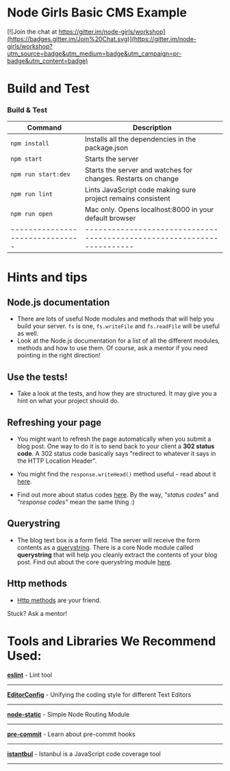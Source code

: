 # Node Girls Basic CMS Example

[![Join the chat at https://gitter.im/node-girls/workshop](https://badges.gitter.im/Join%20Chat.svg)](https://gitter.im/node-girls/workshop?utm_source=badge&utm_medium=badge&utm_campaign=pr-badge&utm_content=badge)

# Build and Test

### Build & Test

| Command                       | Description                                                           |
| ----------------------------- | --------------------------------------------------------------------- |
| `npm install`                 | Installs all the dependencies in the package.json                     |
| `npm start`                   | Starts the server                                                     |
| `npm run start:dev`           | Starts the server and watches for changes. Restarts on change         |
| `npm run lint`                | Lints JavaScript code making sure project remains consistent          |
| `npm run open`                | Mac only. Opens localhost:8000 in your default browser                |
|-------------------------------|-----------------------------------------------------------------------|




# Hints and tips

## Node.js documentation
* There are lots of useful Node modules and methods that will help you build your server.  `fs` is one, `fs.writeFile` and `fs.readFile` will be useful as well.
* Look at the Node.js documentation for a list of all the different modules, methods and how to use them.  Of course, ask a mentor if you need pointing in the right direction!

## Use the tests!
* Take a look at the tests, and how they are structured. It may give you a hint on what your project should do.


## Refreshing your page
* You might want to refresh the page automatically when you submit a blog post.  One way to do it is to send back to your client a **302 status code**.  A 302 status code basically says "redirect to whatever it says in the HTTP Location Header".

* You might find the `response.writeHead()` method useful - read about it [here](https://nodejs.org/api/http.html#http_response_writehead_statuscode_statusmessage_headers).

* Find out more about status codes [here](https://www.addedbytes.com/articles/for-beginners/http-status-codes/).  By the way, *"status codes"* and *"response codes"* mean the same thing :)

## Querystring
* The blog text box is a form field.  The server will receive the form contents as a [querystring](https://en.wikipedia.org/wiki/Query_string).  There is a core Node module called **querystring** that will help you cleanly extract the contents of your blog post.  Find out about the core querystring module [here](https://nodejs.org/api/querystring.html).

## Http methods
* [Http methods](http://www.w3schools.com/tags/ref_httpmethods.asp) are your friend.

Stuck?  Ask a mentor!





# Tools and Libraries We Recommend Used:

[__eslint__](http://eslint.org/) - Lint tool

---
[__EditorConfig__](http://editorconfig.org/) - Unifying the coding style for different Text Editors

---
[__node-static__](https://www.npmjs.com/package/node-static) - Simple Node Routing Module

---
[__pre-commit__](https://github.com/docdis/learn-pre-commit) - Learn about pre-commit hooks

---
[__istantbul__](https://gotwarlost.github.io/istanbul/) - Istanbul is a JavaScript code coverage tool

---

